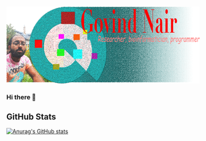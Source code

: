 [![Govind Nair header](https://raw.githubusercontent.com/gogothegreen/gogothegreen/main/assets/header1_5.png "Header")](https://dev.to/gogothegreen)

### Hi there 👋

## GitHub Stats
[![Anurag's GitHub stats](https://github-readme-stats.vercel.app/api?username=gogothegreen&show_icons=true&theme=tokyonight)](https://github.com/anuraghazra/github-readme-stats)

<!--
**gogothegreen/gogothegreen** is a ✨ _special_ ✨ repository because its `README.md` (this file) appears on your GitHub profile.

Here are some ideas to get you started:

- 🔭 I’m currently working on ...
- 🌱 I’m currently learning ...
- 👯 I’m looking to collaborate on ...
- 🤔 I’m looking for help with ...
- 💬 Ask me about ...
- 📫 How to reach me: ...
- 😄 Pronouns: ...
- ⚡ Fun fact: ...
-->
